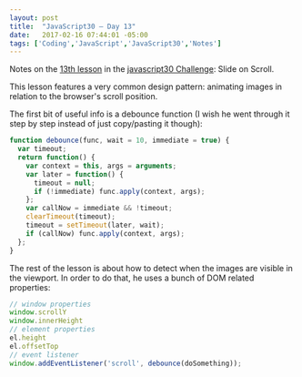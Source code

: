```yaml
---
layout: post
title:  "JavaScript30 – Day 13"
date:   2017-02-16 07:44:01 -05:00
tags: ['Coding','JavaScript','JavaScript30','Notes']
---
```


Notes on the [13th lesson][git] in the [javascript30 Challenge][js30]: Slide on Scroll.

This lesson features a very common design pattern: animating images in relation to the browser's scroll position.

The first bit of useful info is a debounce function (I wish he went through it step by step instead of just copy/pasting it though):

```js
function debounce(func, wait = 10, immediate = true) {
  var timeout;
  return function() {
    var context = this, args = arguments;
    var later = function() {
      timeout = null;
      if (!immediate) func.apply(context, args);
    };
    var callNow = immediate && !timeout;
    clearTimeout(timeout);
    timeout = setTimeout(later, wait);
    if (callNow) func.apply(context, args);
  };
}
```

The rest of the lesson is about how to detect when the images are visible in the viewport. In order to do that, he uses a bunch of DOM related properties:

```js
// window properties
window.scrollY
window.innerHeight
// element properties
el.height
el.offsetTop
// event listener
window.addEventListener('scroll', debounce(doSomething));
```

[js30]:https://javascript30.com
[git]:https://github.com/memoblue/JavaScript30/blob/master/13-slide-on-scroll/index.html
